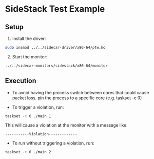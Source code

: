 # SideStack Test Example

## Setup

1. Install the driver:

```bash
sudo insmod ../../sidecar-driver/x86-64/ptw.ko
```

2. Start the monitor:

```bash
../../sidecar-monitors/sidestack/x86-64/monitor
```

## Execution

- To avoid having the process switch between cores that could cause packet loss, pin the process to a specific core (e.g. taskset -c 0)

- To trigger a violation, run:

```bash
taskset -c 0 ./main 1
```

This will cause a violation at the monitor with a message like:

```
-----------Violation-------------
```

- To run without triggering a violation, run:

```bash
taskset -c 0 ./main 2
```
